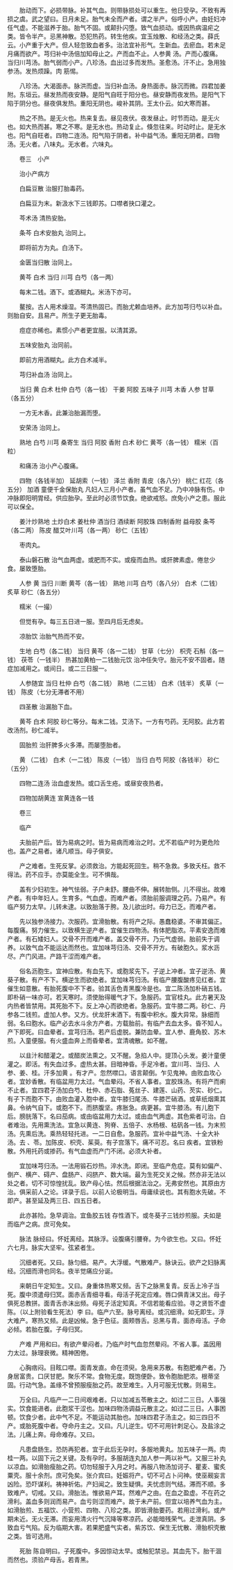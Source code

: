 <!-- { "loadSidebar": true } -->
　　胎动而下。必损带脉。补其气血。则带脉损处可以重生。他日受孕。不致有再损之虞。武之望曰。日月未足。胎气未全而产者。谓之半产。俗呼小产。由妊妇冲任气虚。不能滋养于胎。胎气不固。或颠扑闪堕。致气血损动。或因热病温疟之类。皆令半产。忌黑神散。恐犯热药。转生他疾。宜玉烛散、和经汤之类。薛氏云。小产重于大产。但人轻忽致血者多。治法宜补形气。生新血。去瘀血。若未足月痛而欲产。芎归补中汤倍加知母止之。产而血不止。人参黄 汤。产而心腹痛。当归川芎汤。胎气弱而小产。八珍汤。血出过多而发热。圣愈汤。汗不止。急用独参汤。发热烦躁。肉 筋惕。

　　八珍汤。大渴面赤。脉洪而虚。当归补血汤。身热面赤。脉沉而微。四君加姜附。东垣云。昼发热而夜安静。是阳气自旺于阳分也。昼安静而夜发热。是阳气下陷于阴分也。昼夜俱发热。重阳无阴也。峻补其阴。王太仆云。如大寒而甚。

　　热之不热。是无火也。热来复去。昼见夜伏。夜发昼止。时节而动。是无火也。如大热而甚。寒之不寒。是无水也。热动复止。倏忽往来。时动时止。是无水也。阳气自旺者。四物二连汤。阳气陷于阴者。补中益气汤。重阳无阴者。四物汤。无火者。八味丸。无水者。六味丸。

　　卷三　小产

　　治小产病方

　　白扁豆散 治服打胎毒药。

　　白扁豆为末。新汲水下三钱即苏。口噤者抉口灌之。

　　芩术汤 清热安胎。

　　条芩 白术安胎丸 治同上。

　　即将前方为丸。白汤下。

　　金匮当归散 治同上。

　　黄芩 白术 当归 川芎 白芍（各一两）

　　每末二钱。酒下。或酒糊丸。米汤下亦可。

　　鳌按。古人用术燥湿。芩清热固已。而胎尤赖血培养。此方加芎归芍以补血。则胎自安。且易产。所生子更无胎毒。

　　痘症亦稀也。素惯小产者更宜服。以清其源。

　　五味安胎丸 治同前。

　　即前方用酒糊丸。此方白术减半。

　　芎归补血汤 治同上。

　　当归 黄 白术 杜仲 白芍（各一钱） 干姜 阿胶 五味子 川芎 木香 人参 甘草（各五分）

　　一方无木香。此兼治胎漏而堕。

　　安荣汤 治同上。

　　熟地 白芍 川芎 桑寄生 当归 阿胶 香附 白术 砂仁 黄芩（各一钱） 糯米（百粒）

　　和痛汤 治小产心腹痛。

　　四物（各钱半加） 延胡索（一钱） 泽兰 香附 青皮（各八分） 桃仁 红花（各五分） 加酒 童便千金保胎丸 凡妇人三月小产者。虽气血不足。乃中冲脉有伤。中冲脉即阳明胃经。供应胎孕。至此时必须节饮食。绝欲戒怒。庶免小产之患。服此可以保全。

　　姜汁炒熟地 土炒白术 姜杜仲 酒当归 酒续断 阿胶珠 四制香附 益母胶 条芩（各二两） 陈皮 醋艾叶川芎（各一两） 砂仁（五钱）

　　枣肉丸。

　　泰山磐石散 治气血两虚。或肥而不实。或瘦而血热。或肝脾素虚。倦怠少食。屡致堕胎。

　　人参 黄 当归 川断 黄芩（各一钱） 熟地 川芎 白芍（各八分） 白术（二钱） 炙草 砂仁（各五分）

　　糯米（一撮）

　　但觉有孕。每三五日进一服。至四月后无虑矣。

　　凉胎饮 治胎气热而不安。

　　生地 白芍（各二钱） 当归 黄芩（各一二钱） 甘草（七分） 枳壳 石斛（各一钱） 茯苓（一钱半） 热甚加黄柏一二钱胎元饮 治冲任失守。胎元不安不固者。随症加减用之。或间日。或二三日服一。

　　人参随宜 当归 杜仲 白芍（各二钱） 熟地（二三钱） 白术（钱半） 炙草（一钱） 陈皮（七分无滞者不用）

　　四圣散 治漏胎下血。

　　黄芩 白术 阿胶 砂仁等分。每末二钱。艾汤下。一方有芍药。无阿胶。此方若改汤剂。砂仁减半。

　　固胎煎 治肝脾多火多滞。而屡堕胎者。

　　黄 （二钱） 白术（一二钱） 陈皮（一钱） 当归 白芍 阿胶（各钱半） 砂仁（五分）

　　四物二连汤 治血虚发热。或口舌生疮。或昼安夜热者。

　　四物加胡黄连 宣黄连各一钱

　　卷三

　　临产

　　夫胎前产后。皆为易病之时。皆为易病而难治之时。尤不若临产时为更危险也。盖产之易者。诸凡顺当。母子俱安。

　　产之难者。生死反掌。必须救治。方能起死回生。稍不急救。多致夭枉。救不得法。药不应手。亦莫能全生。可不惧哉。

　　盖有少妇初生。神气怯弱。子户未舒。腰曲不伸。展转胎侧。儿不得出。故难产者。有中年妇人。生育多。气血虚。而难产者。须胎前服调理之药。乃易产。有临产努力太早。儿转未逮。以致胎落于胯。及儿欲出时。母力已乏。而难产者。

　　先以独参汤接力。次服药。宜滑胎散。有将产之际。愚蠢稳婆。不审其偏正。每腹痛。努力催生。以致横生逆产者。宜催生四物汤。有体肥脂浓。平素安逸而难产者。有石矮妇人。交骨不开而难产者。盖交骨不开。乃元气虚弱。胎前失于调养。以致气血不能运达而然也。宜加味芎归汤、交骨不开方。有破胞久。浆水沥尽。产门风进。产路干涩而难产者。

　　俗名沥胞生。宜神应散。有血先下。或胞浆先下。子逆上冲者。宜子逆汤、黄葵子散。有产不下。横逆生而欲绝者。宜加味芎归汤。有临产腰腹酸疼见红者。宜催生如意散。有胎死腹中不下者。验其舌色青黑腹冷是也。宜二陈汤加朴硝五钱。即朴硝一味亦可。若天寒时。须使胎得暖气才下。急服药。宜官桂丸。此方暑天及内热者皆禁用。其死胎不下。反上冲心而欲绝者。急服药。宜牛膝二两。砂仁、丹参各二钱煎。虚加人参。又方。伏龙肝末酒下。有腹中积水。腹大异常。脉细而弱。名曰胞水。临产必去水斗余方产者。方载胎前。有临产去血太多。昏不知人。产下即死。曰血晕者。宜芎归汤。若产后虚脱。兼防血晕。宜人参、鹿角胶、苏木煎。入童便服。有火盛血奔上而昏晕者。宜清魂散。如不醒。

　　以韭汁和醋灌之。或醋炭法熏之。又不醒。急掐人中。提顶心头发。姜汁童便灌之。即活。有失血过多。虚热太甚。目暗神昏。手足冷者。宜川芎、当归、人参、姜、桂。汗多加黄 。有才产。忽然噤口。语言颠倒。乍见鬼神。由败血攻心者。宜妙香散。有临盆用力太过。气血晕闷。不省人事者。宜胶珠汤。有将产而痢不止者。宜四君子汤加白芍、杜仲、赤石脂、菟丝子、建莲、山药、芡实、砂仁。有子下而胞不下。由败血灌入胞中者。宜牛膝归尾汤、牛膝芒硝酒。或草纸烟熏其鼻。令纳气自下。或胞不下。而脐腹坚。疼胀急。病更甚。宜牛膝汤。有儿胞下后。膀胱落下。名曰茄病。或由临盆用力太过。或由血气两虚。其色紫者可治。白者难治。先用熏洗法。宜急以黄连、狗脊、五倍子、水杨根、枯矾各一钱。为末煎汤。先熏后洗。乘热轻轻托进。一二日自愈。急服药。宜补中益气汤、十全大补汤。去 、苓。加陈皮、枳壳、茱萸。有子宫落下。痛不可忍。名曰 疾者。宜铁粉散。外用托药或掺药。有气血虚而产门不闭。必须大补者。

　　宜加味芎归汤。一法用锻石炒热。淬水洗。即闭。至临产危症。莫有如偏产、倒产、横产、碍产、盘肠产、闷脐产、数大端。最为生死交关之候。然亦非无法以处之者。切不可惊惶扰乱。致产母心怯。然后根据法治之。无弗安然也。其原由方治。俱采前人之论。详录于后。以前人论极明当。毋庸续说也。其有胞水先破。不即产。甚至延及两三日、四五日者。

　　此亦甚险。急早调治。宜鱼胶五钱 存性酒下。或冬葵子三钱炒煎服。夫如是而临产之病。庶可免矣。

　　脉法 脉经曰。怀妊离经。其脉浮。设腹痛引腰脊。为今欲生也。又曰。怀妊六七月。脉实大坚牢。弦紧者生。

　　沉细者死。又曰。脉匀细。易产。大浮缓。气散难产。脉诀云。欲产之妇脉离经。沉细而滑也同名。夜半觉痛应分诞。

　　来朝日午定知生。又曰。身重体热寒又频。舌下之脉黑复青。反舌上冷子当死。腹中须遣母归冥。面赤舌青细寻看。母活子死定应难。唇口俱青沫又出。母子俱死总教拼。面青舌赤沫出频。母死子活定知真。不信若能看应验。寻之贤哲不虚陈。（以上附验看生死法）李 曰。临产六至。脉号离经。或沉细滑。如无即生。浮大难产。寒热又频。此是凶候。急于色征。面颊唇舌。忌黑与青。面赤母活。子命必倾。若胎在腹。子母归冥。

　　产难 严用和曰。有欲产晕闷者。乃临产时气血忽然晕闷。不省人事。盖因用力太过。脉理衰微。精神困倦。

　　心胸痞闷。目眩口噤。面青发直。命在须臾。急用来苏散。有胞肥难产者。乃身居富贵。口厌甘肥。聚乐不常。食物无度。既饱便卧。致令胞胎肥浓。根蒂坚固。行动气急。盖缘不曾预服瘦胎之药。故至难生。入月可服无忧散。则易生。

　　万全曰。凡临产一二日间艰难者。只以加减五苓散主之。如过二三日。人事强实。饮食能进者。此胞浆干涩也。加味四物汤调益元散主之。如过二三日。人事困顿。饮食少者。此中气不足。不能运动其胎也。加味四君子汤主之。如三四日不产。或胎死腹中者。夺命丹主之。又曰。凡儿逆生。切不可用针刺足心。及盐涂之法。儿痛上奔。母命难存。又曰。

　　凡患盘肠生。恐防再犯者。宜于此后无孕时。多服地黄丸。加五味子一两。肉桂一两。以固下元之关键。及有孕时。多服胡连丸加人参一两以补气。又服三补丸以凉血。如滑胎瘦胎之药。切勿轻服于入月之时。再服八物汤加诃子、瞿麦、蜜炙粟壳。服十余剂。庶可免矣。张介宾曰。妊娠将产。切不可占卜问神。使巫觋妄言凶险。恐吓谋利。祷神祈佑。产妇闻之。致生疑惧。夫忧虑则气结。滞而不顺。多致难产。切戒。又曰。滑胎法。惟欲易产耳。然难产之由。在血之盈虚。不在药之滑利。盖血多则润而易产。血亏则涩而难产。故于未产前。但宜以培养气血为主。如滑胎煎、五福饮、小营煎、四物、八珍之类。即皆滑胎要药。若用过滑利。或产期未近。无火无滞。而妄用清火行气沉降等寒凉药。必能暗残荣气。走泄真阴。多致血亏气陷。反为临期大害。若果肥盛气实者。紫苏饮、保生无忧散、滑胎枳壳散之类。皆可选用。

　　死胎 陈自明曰。子死腹中。多因惊动太早。或触犯禁忌。其血先下。胎干涸而然也。须验产母舌。若青黑。

